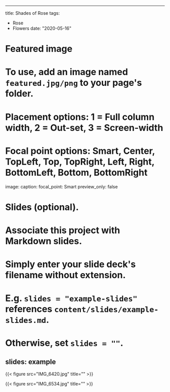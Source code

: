 
---
title: Shades of Rose
tags:
- Rose
- Flowers
date: "2020-05-16"

# Featured image
# To use, add an image named `featured.jpg/png` to your page's folder.
# Placement options: 1 = Full column width, 2 = Out-set, 3 = Screen-width
# Focal point options: Smart, Center, TopLeft, Top, TopRight, Left, Right, BottomLeft, Bottom, BottomRight
image:
  caption: 
  focal_point: Smart
  preview_only: false


# Slides (optional).
#   Associate this project with Markdown slides.
#   Simply enter your slide deck's filename without extension.
#   E.g. `slides = "example-slides"` references `content/slides/example-slides.md`.
#   Otherwise, set `slides = ""`.
slides: example
---
{{< figure src="IMG_6420.jpg" title="" >}}

{{< figure src="IMG_6534.jpg" title="" >}}

